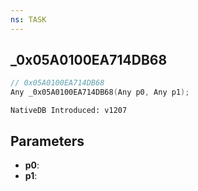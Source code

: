 ```yaml
---
ns: TASK
---
```

## _0x05A0100EA714DB68

```c
// 0x05A0100EA714DB68
Any _0x05A0100EA714DB68(Any p0, Any p1);
```

```
NativeDB Introduced: v1207
```

## Parameters
* **p0**:
* **p1**:
